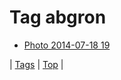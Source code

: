 <!--
title: Tag abgron
date: 2020-06-28T15:26:59.734Z
tags:
-->
# Tag abgron

 * [Photo 2014-07-18 19](92166190875.md)

| [Tags](tags.md) | [Top](index.md) |
